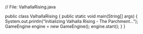 // File: ValhallaRising.java

public class ValhallaRising {
    public static void main(String[] args) {
        System.out.println("Initializing Valhalla Rising - The Parchment...");
        GameEngine engine = new GameEngine();
        engine.start();
    }
}
